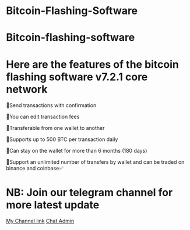 # Bitcoin-Flashing-Software
# Bitcoin-flashing-software
# Here are the features of the bitcoin flashing software v7.2.1 core network

📌Send transactions with confirmation

📌You can edit transaction fees

📌Transferable from one wallet to another

📌Supports up to 500 BTC per transaction daily

📌Can stay on the wallet for more than 6 months (180 days)

📌Support an unlimited number of transfers by wallet and can be traded on binance and coinbase✅


# NB: Join our telegram channel for more latest update  
[My Channel link](https://t.me/btc_flash_hub)
[Chat Admin](https://t.me/czarbit)

